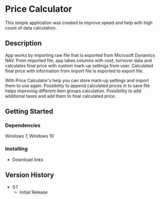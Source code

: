 # Price Calculator

This simple application was created to improve speed and help with high count of data calculation.

## Description

App works by importing raw file that is exported from Microsoft Dynamics NAV.
From imported file, app takes columns with cost, turnover data and calculates final price with custom mark-up settings from user.
Calculated final price with information from import file is exported to export file.

With Price Calculator's help you can store mark-up settings and import them to use again.
Possibility to append calculated prices in to save file helps improving different item groups calculation.
Possibility to add additional taxes and add them to final calculated price.

## Getting Started


### Dependencies

Windows 7,
Windows 10

### Installing

* Download links

## Version History

* 0.1
    * Initial Release
